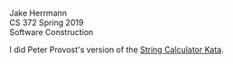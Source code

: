 Jake Herrmann\
CS 372 Spring 2019\
Software Construction

I did Peter Provost's version of the [String Calculator
Kata](http://www.peterprovost.org/blog/2012/05/02/kata-the-only-way-to-learn-tdd/#the-string-calculator-kata).